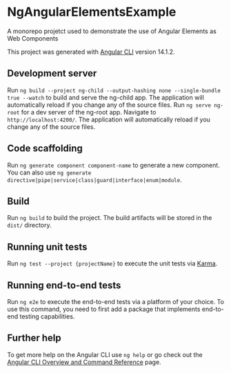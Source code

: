 # NgAngularElementsExample

A monorepo projetct used to demonstrate the use of Angular Elements as Web Components

This project was generated with [Angular CLI](https://github.com/angular/angular-cli) version 14.1.2.

## Development server
Run `ng build --project ng-child --output-hashing none --single-bundle true --watch` to build and serve the ng-child app. The application will automatically reload if you change any of the source files.
Run `ng serve ng-root` for a dev server of the ng-root app. Navigate to `http://localhost:4200/`. The application will automatically reload if you change any of the source files.

## Code scaffolding

Run `ng generate component component-name` to generate a new component. You can also use `ng generate directive|pipe|service|class|guard|interface|enum|module`.

## Build

Run `ng build` to build the project. The build artifacts will be stored in the `dist/` directory.

## Running unit tests

Run `ng test --project {projectName}` to execute the unit tests via [Karma](https://karma-runner.github.io).

## Running end-to-end tests

Run `ng e2e` to execute the end-to-end tests via a platform of your choice. To use this command, you need to first add a package that implements end-to-end testing capabilities.

## Further help

To get more help on the Angular CLI use `ng help` or go check out the [Angular CLI Overview and Command Reference](https://angular.io/cli) page.
